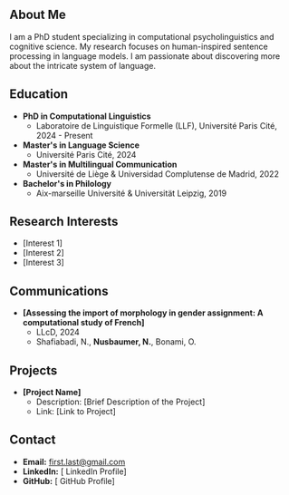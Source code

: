


## About Me
I am a PhD student specializing in computational psycholinguistics and cognitive science. My research focuses on human-inspired sentence processing in language models. I am passionate about discovering more about the intricate system of language.

## Education
- **PhD in Computational Linguistics**
  - Laboratoire de Linguistique Formelle (LLF), Université Paris Cité, 2024 - Present
- **Master's in Language Science**
  - Université Paris Cité, 2024
- **Master's in Multilingual Communication**
  - Université de Liège & Universidad Complutense de Madrid, 2022
- **Bachelor's in Philology**
  - Aix-marseille Université & Universität Leipzig, 2019

## Research Interests
- [Interest 1]
- [Interest 2]
- [Interest 3]

## Communications
- **[Assessing the import of morphology in gender assignment: A computational study of French]**
  - LLcD, 2024
  - Shafiabadi, N., **Nusbaumer, N.**, Bonami, O.


## Projects
- **[Project Name]**
  - Description: [Brief Description of the Project]
  - Link: [Link to Project]

## Contact
- **Email:** first.last@gmail.com
- **LinkedIn:** [ LinkedIn Profile]
- **GitHub:** [ GitHub Profile]

